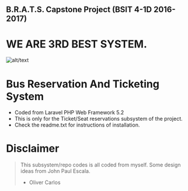 ## B.R.A.T.S. Capstone Project (BSIT 4-1D 2016-2017)

# WE ARE 3RD BEST SYSTEM.

![alt/text](public/favicon.ico)

# Bus Reservation And Ticketing System

- Coded from Laravel PHP Web Framework 5.2
- This is only for the Ticket/Seat reservations subsystem of the project.
- Check the readme.txt for instructions of installation.


# Disclaimer

> This subsystem/repo codes is all coded from myself. Some design ideas from John Paul Escala.
> - Oliver Carlos
